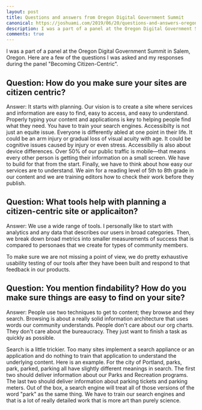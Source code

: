 ```yaml
---
layout: post
title: Questions and answers from Oregon Digital Government Summit
canonical: https://joshuami.com/2019/06/20/questions-and-answers-oregon-digital-government
description: I was a part of a panel at the Oregon Digital Government Summit in Salem, Oregon. Here are a few of the questions I was asked and my responses during the panel "Becoming Citizen-Centric" 
comments: true
---
```

I was a part of a panel at the Oregon Digital Government Summit in Salem, Oregon. Here are a few of the questions I was asked and my responses during the panel "Becoming Citizen-Centric".

## Question: How do you make sure your sites are citizen centric?

Answer: It starts with planning. Our vision is to create a site where services and information are easy to find, easy to access, and easy to understand. Properly typing your content and applications is key to helping people find what they need. You have to train your search engines. Accessibilty is not just an equite issue. Everyone is differently abled at one point in their life. It could be an arm injury or gradual loss of visual acuity with age. It could be cognitive issues caused by injury or even stress. Accessibiliy is also about device differences. Over 50% of our public traffic is mobile—that means every other person is getting their information on a small screen. We have to build for that from the start. Finally, we have to think about how easy our services are to understand. We aim for a reading level of 5th to 8th grade in our content and we are training editors how to check their work before they publish.

## Question: What tools help with planning a citizen-centric site or applicaiton?

Answer: We use a wide range of tools. I personally like to start with analytics and any data that describes our users in broad categories. Then, we break down broad metrics into smaller measurements of success that is compared to personaes that we create for types of community members.

To make sure we are not missing a point of view, we do pretty exhaustive usability testing of our tools after they have been built and respond to that feedback in our products.

## Question: You mention findability? How do you make sure things are easy to find on your site?

Answer: People use two techniques to get to content; they browse and they search. Browsing is about a really solid information architecture that uses words our community understands. People don't care about our org charts. They don't care about the bureaucracy. They just want to finish a task as quickly as possible.

Search is a little trickier. Too many sites implement a search appliance or an application and do nothing to train that application to understand the underlying content. Here is an example. For the city of Portland, parks, park, parked, parking all have slightly different meanings in search. The first two should deliver information about our Parks and Recreation programs. The last two should deliver information about parking tickets and parking meters. Out of the box, a search engine will treat all of those versions of the word "park" as the same thing. We have to train our search engines and that is a lot of really detailed work that is more art than purely science.
